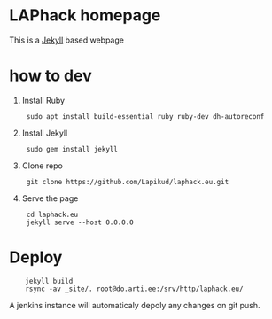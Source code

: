 # LAPhack homepage

This is a [Jekyll](https://jekyllrb.com/) based webpage

# how to dev

1. Install Ruby

        sudo apt install build-essential ruby ruby-dev dh-autoreconf

2. Install Jekyll

        sudo gem install jekyll

3. Clone repo

        git clone https://github.com/Lapikud/laphack.eu.git

4. Serve the page

        cd laphack.eu
        jekyll serve --host 0.0.0.0

# Deploy

        jekyll build
        rsync -av _site/. root@do.arti.ee:/srv/http/laphack.eu/

A jenkins instance will automaticaly depoly any changes on git push.
